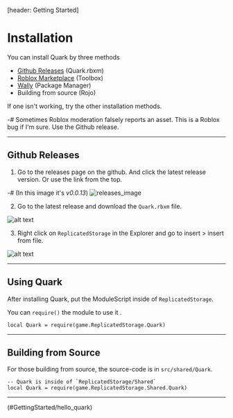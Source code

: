 [header: Getting Started]

# Installation

You can install Quark by three methods

- [Github Releases](https://github.com/creepersaur/quark/releases/latest) (Quark.rbxm)
- [Roblox Marketplace](https://create.roblox.com/store/asset/105183088809550/Quark) (Toolbox)
- [Wally](https://wally.run/package/creepersaur/quark) (Package Manager)
- Building from source (Rojo)

If one isn't working, try the other installation methods.

-# Sometimes Roblox moderation falsely reports an asset. This is a Roblox bug if I'm sure. Use the Github release.

---

## Github Releases

1. Go to the releases page on the github. And click the latest release version. Or use the link from the top.

-# (In this image it's *v0.0.13*)
![releases_image](assets/screenshots/zen_7DFoYxFaUe.png)

2. Go to the latest release and download the `Quark.rbxm` file.

![alt text](assets/screenshots/zen_A20lUf5EGG.png)

3. Right click on `ReplicatedStorage` in the Explorer and go to insert > insert from file.

![alt text](assets/screenshots/tfVMEtzAD8.png)

---

## Using Quark

After installing Quark, put the ModuleScript inside of `ReplicatedStorage`.

You can `require()` the module to use it .

```luau
local Quark = require(game.ReplicatedStorage.Quark)
```

---

## Building from Source

For those building from source, the source-code is in `src/shared/Quark`.

```luau
-- Quark is inside of `ReplicatedStorage/Shared`
local Quark = require(game.ReplicatedStorage.Shared.Quark)
```

---

<!NextPage|Hello Quark>(#GettingStarted/hello_quark)
